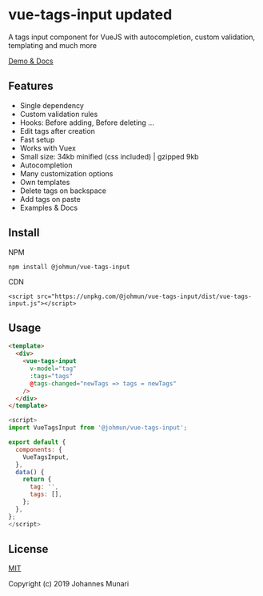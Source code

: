 # vue-tags-input updated

A tags input component for VueJS with autocompletion, custom validation, templating and much more

[Demo & Docs](http://www.vue-tags-input.com)

## Features

- Single dependency
- Custom validation rules
- Hooks: Before adding, Before deleting ...
- Edit tags after creation
- Fast setup
- Works with Vuex
- Small size: 34kb minified (css included) | gzipped 9kb
- Autocompletion
- Many customization options
- Own templates
- Delete tags on backspace
- Add tags on paste
- Examples & Docs

## Install

NPM

```
npm install @johmun/vue-tags-input
```

CDN

```
<script src="https://unpkg.com/@johmun/vue-tags-input/dist/vue-tags-input.js"></script>
```

## Usage

```html
<template>
  <div>
    <vue-tags-input
      v-model="tag"
      :tags="tags"
      @tags-changed="newTags => tags = newTags"
    />
  </div>
</template>
```

```javascript
<script>
import VueTagsInput from '@johmun/vue-tags-input';

export default {
  components: {
    VueTagsInput,
  },
  data() {
    return {
      tag: '',
      tags: [],
    };
  },
};
</script>
```

## License

[MIT](https://opensource.org/licenses/MIT)

Copyright (c) 2019 Johannes Munari
